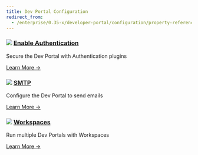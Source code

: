 ```yaml
---
title: Dev Portal Configuration
redirect_from:
  - /enterprise/0.35-x/developer-portal/configuration/property-reference/
---
```


<div class="docs-grid">
  <div class="docs-grid-block">
    <h3><img src="/assets/images/icons/documentation/icn-window.svg" />
    <a href="/enterprise/{{page.kong_version}}/developer-portal/configuration/authentication">Enable Authentication</a></h3>
    <p>Secure the Dev Portal with Authentication plugins</p>
    <a href="/enterprise/{{page.kong_version}}/developer-portal/configuration/authentication">
    Learn More &rarr;</a>
  </div>
  <div class="docs-grid-block">
    <h3><img src="/assets/images/icons/documentation/icn-window.svg" />
    <a href="/enterprise/{{page.kong_version}}/developer-portal/configuration/smtp">SMTP</a></h3>
    <p>Configure the Dev Portal to send emails</p>
    <a href="/enterprise/{{page.kong_version}}/developer-portal/configuration/smtp">
    Learn More &rarr;</a>
  </div>
  <div class="docs-grid-block">
    <h3><img src="/assets/images/icons/documentation/icn-window.svg" />
    <a href="/enterprise/{{page.kong_version}}/developer-portal/configuration/workspaces">Workspaces</a></h3>
    <p>Run multiple Dev Portals with Workspaces</p>
    <a href="/enterprise/{{page.kong_version}}/developer-portal/configuration/workspaces">
    Learn More &rarr;</a>
  </div>
</div>
